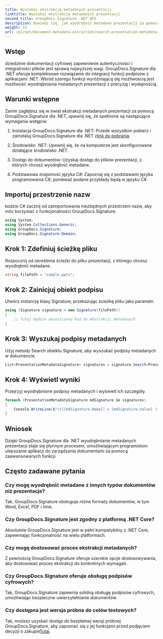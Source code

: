 ```yaml
---
title: Wyszukaj ekstrakcję metadanych prezentacji
linktitle: Wyszukaj ekstrakcję metadanych prezentacji
second_title: GroupDocs.Signature .NET API
description: Dowiedz się, jak wyodrębnić metadane prezentacji za pomocą GroupDocs.Signature dla .NET. Bez wysiłku zwiększ swoje możliwości zarządzania dokumentami.
weight: 12
url: /pl/net/document-metadata-extraction/search-presentation-metadata-extraction/
---
```

## Wstęp
dziedzinie dokumentacji cyfrowej zapewnienie autentyczności i integralności plików jest sprawą najwyższej wagi. GroupDocs.Signature dla .NET oferuje kompleksowe rozwiązanie do integracji funkcji podpisów z aplikacjami .NET. Wśród szeregu funkcji wyróżniającą się możliwością jest możliwość wyodrębniania metadanych prezentacji z precyzją i wydajnością.
## Warunki wstępne
Zanim zagłębisz się w świat ekstrakcji metadanych prezentacji za pomocą GroupDocs.Signature dla .NET, upewnij się, że spełnione są następujące wymagania wstępne:
1.  Instalacja GroupDocs.Signature dla .NET: Przede wszystkim pobierz i zainstaluj GroupDocs.Signature dla .NET z[link do pobrania](https://releases.groupdocs.com/signature/net/).
   
2. Środowisko .NET: Upewnij się, że na komputerze jest skonfigurowane działające środowisko .NET.
   
3. Dostęp do dokumentów: Uzyskaj dostęp do plików prezentacji, z których chcesz wyodrębnić metadane.
   
4. Podstawowa znajomość języka C#: Zapoznaj się z podstawami języka programowania C#, ponieważ podane przykłady będą w języku C#.

## Importuj przestrzenie nazw
kodzie C# zacznij od zaimportowania niezbędnych przestrzeni nazw, aby móc korzystać z funkcjonalności GroupDocs.Signature:
```csharp
using System;
using System.Collections.Generic;
using GroupDocs.Signature;
using GroupDocs.Signature.Domain;
```
## Krok 1: Zdefiniuj ścieżkę pliku
Rozpocznij od określenia ścieżki do pliku prezentacji, z którego chcesz wyodrębnić metadane.
```csharp
string filePath = "sample.pptx";
```
## Krok 2: Zainicjuj obiekt podpisu
Utwórz instancję klasy Signature, przekazując ścieżkę pliku jako parametr.
```csharp
using (Signature signature = new Signature(filePath))
{
    // Tutaj będzie umieszczony kod do ekstrakcji metadanych
}
```
## Krok 3: Wyszukaj podpisy metadanych
Użyj metody Search obiektu Signature, aby wyszukać podpisy metadanych w dokumencie.
```csharp
List<PresentationMetadataSignature> signatures = signature.Search<PresentationMetadataSignature>(SignatureType.Metadata);
```
## Krok 4: Wyświetl wyniki
Przejrzyj wyodrębnione podpisy metadanych i wyświetl ich szczegóły.
```csharp
foreach (PresentationMetadataSignature mdSignature in signatures)
{
    Console.WriteLine($"\t[{mdSignature.Name}] = {mdSignature.Value} ({mdSignature.Type})");
}
```

## Wniosek
Dzięki GroupDocs.Signature dla .NET wyodrębnianie metadanych prezentacji staje się płynnym procesem, umożliwiającym programistom ulepszanie aplikacji do zarządzania dokumentami za pomocą zaawansowanych funkcji.
## Często zadawane pytania
### Czy mogę wyodrębnić metadane z innych typów dokumentów niż prezentacje?
Tak, GroupDocs.Signature obsługuje różne formaty dokumentów, w tym Word, Excel, PDF i inne.
### Czy GroupDocs.Signature jest zgodny z platformą .NET Core?
Absolutnie GroupDocs.Signature jest w pełni kompatybilny z .NET Core, zapewniając funkcjonalność na wielu platformach.
### Czy mogę dostosować proces ekstrakcji metadanych?
Z pewnością GroupDocs.Signature oferuje szerokie opcje dostosowywania, aby dostosować proces ekstrakcji do konkretnych wymagań.
### Czy GroupDocs.Signature oferuje obsługę podpisów cyfrowych?
Tak, GroupDocs.Signature zapewnia solidną obsługę podpisów cyfrowych, umożliwiając bezpieczne uwierzytelnianie dokumentów.
### Czy dostępna jest wersja próbna do celów testowych?
 Tak, możesz uzyskać dostęp do bezpłatnej wersji próbnej GroupDocs.Signature, aby zapoznać się z jej funkcjami przed podjęciem decyzji o zakupie[Tutaj](https://releases.groupdocs.com/).